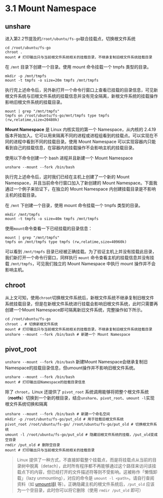 # 3.1 Mount Namespace

## unshare

进入第2.2节提及的`/root/ubuntu/fs-go`联合挂载点，切换根文件系统

```
cd /root/ubuntu/fs-go
chroot .
mount # 打印输出只与当前根文件系统相关的挂载目录，不继承复制旧根文件系统挂载目录
```

在 `/mnt` 目录下创建一个目录。使用 mount 命令挂载一个 tmpfs 类型的目录。

```
mkdir -p /mnt/tmpfs
mount -t tmpfs -o size=20m tmpfs /mnt/tmpfs
```

执行完上述命令后，另外新打开一个命令行窗口上查看已挂载的目录信息，可见新根文件系统与旧根文件系统的挂载信息并没有完全隔离，新根文件系统的挂载操作影响旧根文件系统的挂载目录。

```
mount | grep "/mnt/tmpfs"
tmpfs on /root/ubuntu/fs-go/mnt/tmpfs type tmpfs (rw,relatime,size=20480k)
```

**Mount Namespace** 是 Linux 内核实现的第一个 Namespace，从内核的 2.4.19 版本开始加入。它可以用来隔离不同的进程或进程组看到的挂载点。可以实现在不同的进程中看到不同的挂载目录。使用 Mount Namespace 可以实现容器内只能看到自己的挂载信息，在容器内的挂载操作不会影响主机的挂载目录。

使用以下命令创建一个 bash 进程并且新建一个 Mount Namespace

```
unshare --mount --fork /bin/bash
```

执行完上述命令后，这时我们已经在主机上创建了一个新的 Mount Namespace，并且当前命令行窗口加入了新创建的 Mount Namespace。下面我通过一个例子来验证下，在独立的 Mount Namespace 内创建挂载目录是不影响主机的挂载目录。

在 `/mnt` 下创建一个目录，使用 mount 命令挂载一个 tmpfs 类型的目录。

```
mkdir /mnt/tmpfs
mount -t tmpfs -o size=40m tmpfs /mnt/tmpfs
```

使用`mount`命令查看一下已经挂载的目录信息：

```
mount | grep "/mnt/tmpfs"
tmpfs on /mnt/tmpfs type tmpfs (rw,relatime,size=40960k)
```

可以看到 `/mnt/tmpfs` 目录已经被正确挂载。为了验证主机上并没有挂载此目录，我们新打开一个命令行窗口，同样执行 `mount` 命令查看主机的挂载信息并没有挂载 `/mnt/tmpfs`，可见我们独立的 Mount Namespace 中执行 mount 操作并不会影响主机。

## chroot

从上文可知，使用`chroot`切换根文件系统后，新根文件系统不继承复制旧根文件系统挂载目录，但是在新根文件系统进行挂载会影响旧根文件系统，此时只需要再创建一个Mount Namespace即可隔离新旧文件系统，完整操作如下所示。

```
cd /root/ubuntu/fs-go
chroot . # 切换新根文件系统
mount # 打印输出只与当前根文件系统相关的挂载目录，不继承复制旧根文件系统挂载目录
unshare --mount --fork /bin/bash # 新建一个 Mount Namespace
```

## pivot_root

`unshare --mount --fork /bin/bash` 新建Mount Namespace会继承复制旧Namespace的挂载目录信息，但umount操作并不影响旧根文件系统。

```shell
unshare --mount --fork /bin/bash
mount # 打印输出旧Namespace的挂载目录信息
```

除了 `chroot`，Linux 还提供了 `pivot_root` 系统调用能够将把整个根文件系统（**rootfs**）切换到一个新的根目录，结合`unshare`、`pivot_root`、`umount -l`实现根文件系统切换和隔离

```
unshare --mount --fork /bin/bash # 新建一个命名空间
mkdir -p /root/ubuntu/fs-go/put_old # 用于挂载旧根文件系统
pivot_root /root/ubuntu/fs-go/ /root/ubuntu/fs-go/put_old # 切换根文件系统
umount -l /root/ubuntu/fs-go/put_old # 隐藏旧根文件系统的挂载，/put_old变成空目录
rmdir /put_old # 删除空目录
mount # 打印输出只与当前根文件系统相关的挂载目录
```

>Linux 提供了一种方式，不直接卸载整个挂载点，而是将挂载点从当前的目录树中脱离（detach），此时所有程序都不再能够通过这个路径来访问该挂载点下的内容，但已经打开的文件描述符等则不受影响。这被称作「懒惰卸载」（lazy unmounting），对应的命令是 `umount -l <path>`。请自行查阅资料（如 [umount(8)](http://man7.org/linux/man-pages/man8/syscall.8.html) 等）。正确隐藏主机的根文件系统后，`/put_old` 应该为一个空目录，此时你可以将它删除（使用 `rmdir /put_old` 即可）

